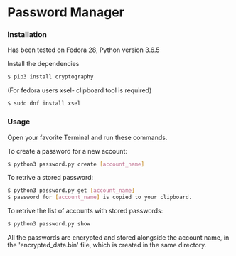 # Password Manager

### Installation

Has been tested on Fedora 28, Python version 3.6.5

Install the dependencies

```sh
$ pip3 install cryptography
```

(For fedora users xsel- clipboard tool is required)
```sh
$ sudo dnf install xsel
```

### Usage

Open your favorite Terminal and run these commands.

To create a password for a new account:
```sh
$ python3 password.py create [account_name]
```

To retrive a stored password:
```sh
$ python3 password.py get [account_name]
$ password for [account_name] is copied to your clipboard.
```

To retrive the list of accounts with stored passwords:
```sh
$ python3 password.py show
```
All the passwords are encrypted and stored alongside the account name, in the 'encrypted_data.bin' file, which is created in the same directory.
